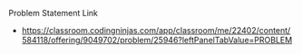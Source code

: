 Problem Statement Link

- https://classroom.codingninjas.com/app/classroom/me/22402/content/584118/offering/9049702/problem/25946?leftPanelTabValue=PROBLEM
